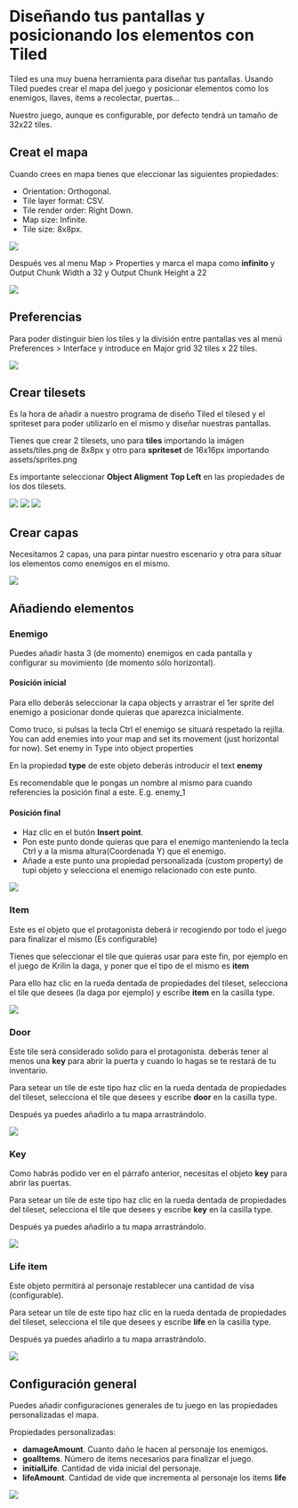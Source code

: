# Diseñando tus pantallas y posicionando los elementos con Tiled

Tiled es una muy buena herramienta para diseñar tus pantallas. Usando Tiled puedes crear el mapa del juego y posicionar elementos como los enemigos, llaves, items a recolectar, puertas...

Nuestro juego, aunque es configurable, por defecto tendrá un tamaño de 32x22 tiles.

## Creat el mapa

Cuando crees en mapa tienes que eleccionar las siguientes propiedades:

* Orientation: Orthogonal.
* Tile layer format: CSV.
* Tile render order: Right Down.
* Map size: Infinite.
* Tile size: 8x8px.

![](images/new_map.png)

Después ves al menu Map > Properties y marca el mapa como **infinito** y Output Chunk Width a 32 y Output Chunk Height a 22

![](images/map_properties.png)

## Preferencias

Para poder distinguir bien los tiles y la división entre pantallas ves al menú Preferences > Interface y introduce en Major grid 32 tiles x 22 tiles.

![](images/tiled_preferences.png)

## Crear tilesets

Es la hora de añadir a nuestro programa de diseño Tiled el tilesed y el spriteset para poder utilizarlo en el mismo y diseñar nuestras pantallas.

Tienes que crear 2 tilesets, uno para **tiles** importando la imágen assets/tiles.png de 8x8px y otro para **spriteset** de 16x16px importando assets/sprites.png

Es importante seleccionar **Object Aligment** **Top Left** en las propiedades de los dos tilesets.

![](images/sprites_tileset_properties.png)
![](images/tilesets.png)
![](images/tileset_sprites.png)

## Crear capas

Necesitamos 2 capas, una para pintar nuestro escenario y otra para situar los elementos como enemigos en el mismo.

![](./images/layers.png)

## Añadiendo elementos

### Enemigo

Puedes añadir hasta 3 (de momento) enemigos en cada pantalla y configurar su movimiento (de momento sólo horizontal).


#### Posición inicial

Para ello deberás seleccionar la capa objects y arrastrar el 1er sprite del enemigo a posicionar donde quieras que aparezca inicialmente.

Como truco, si pulsas la tecla Ctrl el enemigo se situará respetado la rejilla.
You can add enemies into your map and set its movement (just horizontal for now). Set enemy in Type into object properties

En la propiedad **type** de este objeto deberás introducir el text **enemy**

Es recomendable que le pongas un nombre al mismo para cuando referencies la posición final a este. E.g. enemy_1

#### Posición final

* Haz clic en el butón **Insert point**.
* Pon este punto donde quieras que para el enemigo manteniendo la tecla Ctrl y a la misma altura(Coordenada Y) que el enemigo.
* Añade a este punto una propiedad personalizada (custom property) de tupi objeto y selecciona el enemigo relacionado con este punto.

![](images/enemy_movement.png)

### Item

Este es el objeto que el protagonista deberá ir recogiendo por todo el juego para finalizar el mismo (Es configurable)

Tienes que seleccionar el tile que quieras usar para este fin, por ejemplo en el juego de Krilin la daga, y poner que el tipo de el mismo es **item**

Para ello haz clic en la rueda dentada de propiedades del tileset, selecciona el tile que desees (la daga por ejemplo) y escribe **item** en la casilla type.

![](images/type_item.png)

### Door

Este tile será considerado solido para el protagonista. deberás tener al menos una **key** para abrir la puerta y cuando lo hagas se te restará de tu inventario.

Para setear un tile de este tipo haz clic en la rueda dentada de propiedades del tileset, selecciona el tile que desees y escribe **door** en la casilla type.

Después ya puedes añadirlo a tu mapa arrastrándolo.

![](images/type_door.png)

### Key

Como habrás podido ver en el párrafo anterior, necesitas el objeto **key** para abrir las puertas.

Para setear un tile de este tipo haz clic en la rueda dentada de propiedades del tileset, selecciona el tile que desees y escribe **key** en la casilla type.

Después ya puedes añadirlo a tu mapa arrastrándolo.

![](images/type_key.png)

### Life item

Este objeto permitirá al personaje restablecer una cantidad de visa (configurable).

Para setear un tile de este tipo haz clic en la rueda dentada de propiedades del tileset, selecciona el tile que desees y escribe **life** en la casilla type.

Después ya puedes añadirlo a tu mapa arrastrándolo.

![](images/type_life.png)

## Configuración general

Puedes añadir configuraciones generales de tu juego en las propiedades personalizadas el mapa.

Propiedades personalizadas:

* **damageAmount**. Cuanto daño le hacen al personaje los enemigos.
* **goalItems**. Número de items necesarios para finalizar el juego.
* **initialLife**. Cantidad de vida inicial del personaje.
* **lifeAmount**. Cantidad de vide que incrementa al personaje los items **life**

![](images/general_settings.png)